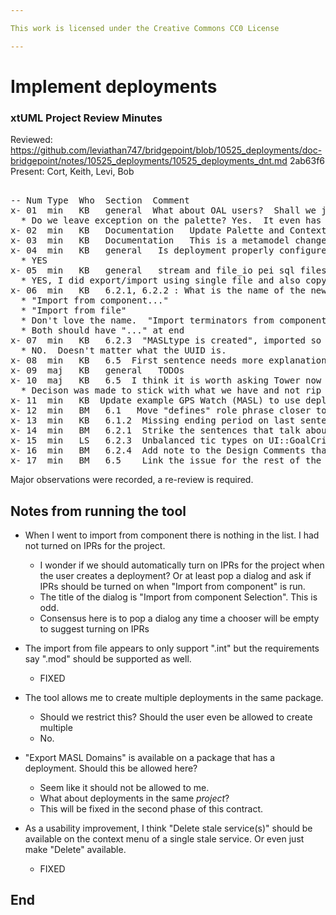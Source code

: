 ```yaml
---

This work is licensed under the Creative Commons CC0 License

---
```


# Implement deployments
### xtUML Project Review Minutes

Reviewed:  https://github.com/leviathan747/bridgepoint/blob/10525_deployments/doc-bridgepoint/notes/10525_deployments/10525_deployments_dnt.md  2ab63f6   
Present:  Cort, Keith, Levi, Bob   

<pre>

-- Num Type  Who  Section  Comment
x- 01  min   KB   general  What about OAL users?  Shall we just leave the element there? 
  * Do we leave exception on the palette? Yes.  It even has its own tray.
x- 02  min   KB   Documentation   Update Palette and Context Menu customization doc, in the "Pallette and New>" section
x- 03  min   KB   Documentation   This is a metamodel change.  Update the welcome metamodel project
x- 04  min   KB   general   Is deployment properly configured so that it can be hidden with the ini customization?
  * YES
x- 05  min   KB   general   stream and file_io pei sql files updated?
  * YES, I did export/import using single file and also copy/paste
x- 06  min   KB   6.2.1, 6.2.2 : What is the name of the new CME and where does it live?
  * "Import from component..."
  * "Import from file"
  * Don't love the name.  "Import terminators from component"?  Too long?
  * Both should have "..." at end
x- 07  min   KB   6.2.3  "MASLtype is created", imported so it has the same UUID as the one in Globals? Does it matter if the UUID is the same?
  * NO.  Doesn't matter what the UUID is.
x- 08  min   KB   6.5  First sentence needs more explanation.  We already have convert and import.  
x- 09  maj   KB   general   TODOs
x- 10  maj   KB   6.5  I think it is worth asking Tower now if they are OK with abandoning the old  project way right now.  Then we make a clean switch in one swoop.  Maybe they don't care about any of the projects they have created...
  * Decison was made to stick with what we have and not rip anything out now
x- 11  min   KB  Update example GPS Watch (MASL) to use deployments instead of old project way
x- 12  min   BM   6.1   Move "defines" role phrase closer to the line it is associated with
x- 13  min   KB   6.1.2  Missing ending period on last sentence
x- 14  min   BM   6.2.1  Strike the sentences that talk about errors related to invalid port names
x- 15  min   LS   6.2.3  Unbalanced tic types on UI::GoalCriteria
x- 16  min   BM   6.2.4  Add note to the Design Comments that we did the work to automatically add dependencies and this was not part of the original requirements.
x- 17  min   BM   6.5    Link the issue for the rest of the work (or create it if needed)
</pre>
   
Major observations were recorded, a re-review is required.


Notes from running the tool
-------------------------------
* When I went to import from component there is nothing in the list.  I had not turned on IPRs for the project.  
  * I wonder if we should automatically turn on IPRs for the project when the user creates a deployment?  Or at least pop a dialog and ask if IPRs should be turned on when "Import from component" is run.
  * The title of the dialog is "Import from component Selection".  This is odd.
  - Consensus here is to pop a dialog any time a chooser will be empty to suggest turning on IPRs
  
* The import from file appears to only support ".int" but the requirements say ".mod" should be supported as well.
  - FIXED

* The tool allows me to create multiple deployments in the same package.
  * Should we restrict this?  Should the user even be allowed to create multiple
  - No.
    
* "Export MASL Domains" is available on a package that has a deployment.  Should this be allowed here?
  * Seem like it should not be allowed to me.
  * What about deployments in the same _project_?
  - This will be fixed in the second phase of this contract.
    
* As a usability improvement, I think "Delete stale service(s)" should be available on the context menu of a single stale service.  Or even just make "Delete" available.
  - FIXED

End
---
